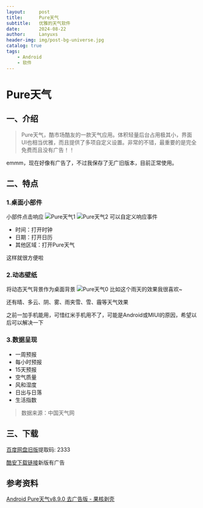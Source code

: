 ```yaml
---
layout:     post
title:      Pure天气
subtitle:   优雅的天气软件
date:       2024-08-22
author:     Lanyuxs
header-img: img/post-bg-universe.jpg
catalog: true
tags:
    - Android
    - 软件
---
```


# Pure天气

## 一、介绍

>Pure天气，酷市场酷友的一款天气应用。体积轻量后台占用极其小，界面UI也相当优雅，而且提供了多项自定义设置。非常的不错，最重要的是完全免费而且没有广告！！

emmm，现在好像有广告了，不过我保存了无广旧版本，目前正常使用。

## 二、特点

### 1.桌面小部件

小部件点击响应
![Pure天气1](https://p.ipic.vip/utzafh.jpg)
![Pure天气2](https://p.ipic.vip/ab7vab.jpg)
可以自定义响应事件

* 时间：打开时钟
* 日期：打开日历
* 其他区域：打开Pure天气

这样就很方便啦

### 2.动态壁纸

将动态天气背景作为桌面背景
![Pure天气0](https://p.ipic.vip/chzzn1.png)
比如这个雨天的效果我很喜欢~

还有晴、多云、阴、雾、雨夹雪、雪、霾等天气效果

之前一加手机能用，可惜红米手机用不了，可能是Android或MIUI的原因，希望以后可以解决一下

### 3.数据呈现

* 一周预报
* 每小时预报
* 15天预报
* 空气质量
* 风和湿度
* 日出与日落
* 生活指数

> 数据来源：中国天气网

## 三、下载

[百度网盘旧版](https://pan.baidu.com/s/1LzjCsIx2q74qNRZedfzzJw?pwd=2333)提取码: 2333

[酷安下载链接](https://www.coolapk.com/apk/hanjie.app.pureweather)新版有广告

## 参考资料

[Android Pure天气v8.9.0 去广告版 - 果核剥壳](https://www.ghxi.com/pure.html)
